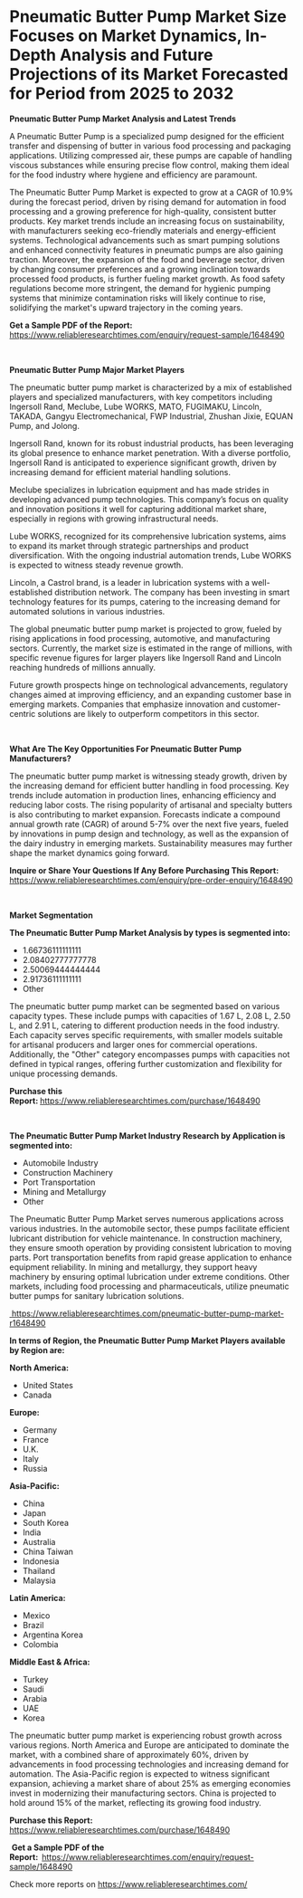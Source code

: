 <p><h1>Pneumatic Butter Pump Market Size Focuses on Market Dynamics, In-Depth Analysis and Future Projections of its Market Forecasted for Period from 2025 to 2032</h1></p><p><strong>Pneumatic Butter Pump Market Analysis and Latest Trends</strong></p>
<p><p>A Pneumatic Butter Pump is a specialized pump designed for the efficient transfer and dispensing of butter in various food processing and packaging applications. Utilizing compressed air, these pumps are capable of handling viscous substances while ensuring precise flow control, making them ideal for the food industry where hygiene and efficiency are paramount. </p><p>The Pneumatic Butter Pump Market is expected to grow at a CAGR of 10.9% during the forecast period, driven by rising demand for automation in food processing and a growing preference for high-quality, consistent butter products. Key market trends include an increasing focus on sustainability, with manufacturers seeking eco-friendly materials and energy-efficient systems. Technological advancements such as smart pumping solutions and enhanced connectivity features in pneumatic pumps are also gaining traction. Moreover, the expansion of the food and beverage sector, driven by changing consumer preferences and a growing inclination towards processed food products, is further fueling market growth. As food safety regulations become more stringent, the demand for hygienic pumping systems that minimize contamination risks will likely continue to rise, solidifying the market's upward trajectory in the coming years.</p></p>
<p><strong>Get a Sample PDF of the Report:&nbsp;</strong> <a href="https://www.reliableresearchtimes.com/enquiry/request-sample/1648490?utm_campaign=2714&utm_medium=2&utm_source=Github&utm_content=ia&utm_term=25032025&utm_id=pneumatic-butter-pump">https://www.reliableresearchtimes.com/enquiry/request-sample/1648490</a></p>
<p>&nbsp;</p>
<p><strong>Pneumatic Butter Pump Major Market Players</strong></p>
<p><p>The pneumatic butter pump market is characterized by a mix of established players and specialized manufacturers, with key competitors including Ingersoll Rand, Meclube, Lube WORKS, MATO, FUGIMAKU, Lincoln, TAKADA, Gangyu Electromechanical, FWP Industrial, Zhushan Jixie, EQUAN Pump, and Jolong. </p><p>Ingersoll Rand, known for its robust industrial products, has been leveraging its global presence to enhance market penetration. With a diverse portfolio, Ingersoll Rand is anticipated to experience significant growth, driven by increasing demand for efficient material handling solutions. </p><p>Meclube specializes in lubrication equipment and has made strides in developing advanced pump technologies. This company’s focus on quality and innovation positions it well for capturing additional market share, especially in regions with growing infrastructural needs.</p><p>Lube WORKS, recognized for its comprehensive lubrication systems, aims to expand its market through strategic partnerships and product diversification. With the ongoing industrial automation trends, Lube WORKS is expected to witness steady revenue growth.</p><p>Lincoln, a Castrol brand, is a leader in lubrication systems with a well-established distribution network. The company has been investing in smart technology features for its pumps, catering to the increasing demand for automated solutions in various industries.</p><p>The global pneumatic butter pump market is projected to grow, fueled by rising applications in food processing, automotive, and manufacturing sectors. Currently, the market size is estimated in the range of millions, with specific revenue figures for larger players like Ingersoll Rand and Lincoln reaching hundreds of millions annually.</p><p>Future growth prospects hinge on technological advancements, regulatory changes aimed at improving efficiency, and an expanding customer base in emerging markets. Companies that emphasize innovation and customer-centric solutions are likely to outperform competitors in this sector.</p></p>
<p>&nbsp;</p>
<p><strong>What Are The Key Opportunities For Pneumatic Butter Pump Manufacturers?</strong></p>
<p><p>The pneumatic butter pump market is witnessing steady growth, driven by the increasing demand for efficient butter handling in food processing. Key trends include automation in production lines, enhancing efficiency and reducing labor costs. The rising popularity of artisanal and specialty butters is also contributing to market expansion. Forecasts indicate a compound annual growth rate (CAGR) of around 5-7% over the next five years, fueled by innovations in pump design and technology, as well as the expansion of the dairy industry in emerging markets. Sustainability measures may further shape the market dynamics going forward.</p></p>
<p><strong>Inquire or Share Your Questions If Any Before Purchasing This Report:</strong> <a href="https://www.reliableresearchtimes.com/enquiry/pre-order-enquiry/1648490?utm_campaign=2714&utm_medium=2&utm_source=Github&utm_content=ia&utm_term=25032025&utm_id=pneumatic-butter-pump">https://www.reliableresearchtimes.com/enquiry/pre-order-enquiry/1648490</a></p>
<p>&nbsp;</p>
<p><strong>Market Segmentation</strong></p>
<p><strong>The Pneumatic Butter Pump Market Analysis by types is segmented into:</strong></p>
<p><ul><li>1.66736111111111</li><li>2.08402777777778</li><li>2.50069444444444</li><li>2.91736111111111</li><li>Other</li></ul></p>
<p><p>The pneumatic butter pump market can be segmented based on various capacity types. These include pumps with capacities of 1.67 L, 2.08 L, 2.50 L, and 2.91 L, catering to different production needs in the food industry. Each capacity serves specific requirements, with smaller models suitable for artisanal producers and larger ones for commercial operations. Additionally, the "Other" category encompasses pumps with capacities not defined in typical ranges, offering further customization and flexibility for unique processing demands.</p></p>
<p><strong>Purchase this Report:&nbsp;</strong><a href="https://www.reliableresearchtimes.com/purchase/1648490?utm_campaign=2714&utm_medium=2&utm_source=Github&utm_content=ia&utm_term=25032025&utm_id=pneumatic-butter-pump">https://www.reliableresearchtimes.com/purchase/1648490</a></p>
<p>&nbsp;</p>
<p><strong>The Pneumatic Butter Pump Market Industry Research by Application is segmented into:</strong></p>
<p><ul><li>Automobile Industry</li><li>Construction Machinery</li><li>Port Transportation</li><li>Mining and Metallurgy</li><li>Other</li></ul></p>
<p><p>The Pneumatic Butter Pump Market serves numerous applications across various industries. In the automobile sector, these pumps facilitate efficient lubricant distribution for vehicle maintenance. In construction machinery, they ensure smooth operation by providing consistent lubrication to moving parts. Port transportation benefits from rapid grease application to enhance equipment reliability. In mining and metallurgy, they support heavy machinery by ensuring optimal lubrication under extreme conditions. Other markets, including food processing and pharmaceuticals, utilize pneumatic butter pumps for sanitary lubrication solutions.</p></p>
<p><a href="https://www.reliableresearchtimes.com/pneumatic-butter-pump-market-r1648490?utm_campaign=2714&utm_medium=2&utm_source=Github&utm_content=ia&utm_term=25032025&utm_id=pneumatic-butter-pump">&nbsp;https://www.reliableresearchtimes.com/pneumatic-butter-pump-market-r1648490</a></p>
<p><strong>In terms of Region, the Pneumatic Butter Pump Market Players available by Region are:</strong></p>
<p>
    <p> <strong> North America: </strong>
        <ul>
            <li>United States</li>
            <li>Canada</li>
        </ul>
        </p> 
    <p> <strong> Europe: </strong>
        <ul>
            <li>Germany</li>
            <li>France</li>
            <li>U.K.</li>
            <li>Italy</li>
            <li>Russia</li>
        </ul>
        </p> 
    <p> <strong> Asia-Pacific: </strong>
        <ul>
            <li>China</li>
            <li>Japan</li>
            <li>South Korea</li>
            <li>India</li>
            <li>Australia</li>
            <li>China Taiwan</li>
            <li>Indonesia</li>
            <li>Thailand</li>
            <li>Malaysia</li>
        </ul>
        </p> 
    <p> <strong> Latin America: </strong>
        <ul>
            <li>Mexico</li>
            <li>Brazil</li>
            <li>Argentina Korea</li>
            <li>Colombia</li>
        </ul>
        </p> 
    <p> <strong> Middle East & Africa: </strong>
        <ul>
            <li>Turkey</li>
            <li>Saudi</li>
            <li>Arabia</li>
            <li>UAE</li>
            <li>Korea</li>
        </ul>
    </p>
    </p>
<p><p>The pneumatic butter pump market is experiencing robust growth across various regions. North America and Europe are anticipated to dominate the market, with a combined share of approximately 60%, driven by advancements in food processing technologies and increasing demand for automation. The Asia-Pacific region is expected to witness significant expansion, achieving a market share of about 25% as emerging economies invest in modernizing their manufacturing sectors. China is projected to hold around 15% of the market, reflecting its growing food industry.</p></p>
<p><strong>Purchase this Report: </strong><a href="https://www.reliableresearchtimes.com/purchase/1648490?utm_campaign=2714&utm_medium=2&utm_source=Github&utm_content=ia&utm_term=25032025&utm_id=pneumatic-butter-pump">https://www.reliableresearchtimes.com/purchase/1648490</a></p>
<p>&nbsp;<strong>Get a Sample PDF of the Report:&nbsp;&nbsp;</strong><a href="https://www.reliableresearchtimes.com/enquiry/request-sample/1648490?utm_campaign=2714&utm_medium=2&utm_source=Github&utm_content=ia&utm_term=25032025&utm_id=pneumatic-butter-pump">https://www.reliableresearchtimes.com/enquiry/request-sample/1648490</a></p>
<p><strong></strong></p>
<p>Check more reports on <a href="https://www.reliableresearchtimes.com/?utm_campaign=2714&utm_medium=2&utm_source=Github&utm_content=ia&utm_term=25032025&utm_id=pneumatic-butter-pump">https://www.reliableresearchtimes.com/</a></p>